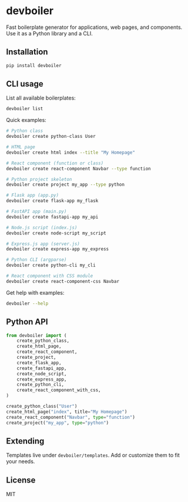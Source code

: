 # devboiler

Fast boilerplate generator for applications, web pages, and components. Use it as a Python library and a CLI.

## Installation

```bash
pip install devboiler
```

## CLI usage

List all available boilerplates:

```bash
devboiler list
```

Quick examples:

```bash
# Python class
devboiler create python-class User

# HTML page
devboiler create html index --title "My Homepage"

# React component (function or class)
devboiler create react-component Navbar --type function

# Python project skeleton
devboiler create project my_app --type python

# Flask app (app.py)
devboiler create flask-app my_flask

# FastAPI app (main.py)
devboiler create fastapi-app my_api

# Node.js script (index.js)
devboiler create node-script my_script

# Express.js app (server.js)
devboiler create express-app my_express

# Python CLI (argparse)
devboiler create python-cli my_cli

# React component with CSS module
devboiler create react-component-css Navbar
```

Get help with examples:

```bash
devboiler --help
```

## Python API

```python
from devboiler import (
    create_python_class,
    create_html_page,
    create_react_component,
    create_project,
    create_flask_app,
    create_fastapi_app,
    create_node_script,
    create_express_app,
    create_python_cli,
    create_react_component_with_css,
)

create_python_class("User")
create_html_page("index", title="My Homepage")
create_react_component("Navbar", type="function")
create_project("my_app", type="python")
```

## Extending
Templates live under `devboiler/templates`. Add or customize them to fit your needs.

## License
MIT
